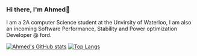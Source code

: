 ### Hi there, I'm Ahmed👋

I am a 2A computer Science student at the Unvirsity of Waterloo, I am also an incoming Software 
Performance, Stability and Power optimization Developer @ ford.


[![Ahmed's GitHub stats](https://github-readme-stats.vercel.app/api?username=youngahmedd&hide=issues,contribs&count_private=true&show_icons=true&theme=radical)](https://github.com/youngahmedd/github-readme-stats)
[![Top Langs](https://github-readme-stats.vercel.app/api/top-langs/?username=youngahmedd)](https://github.com/youngahmedd/github-readme-stats)

<!--
**youngahmedd/youngahmedd** is a ✨ _special_ ✨ repository because its `README.md` (this file) appears on your GitHub profile.

Here are some ideas to get you started:

- 🔭 I’m currently working on ...
- 🌱 I’m currently learning ...
- 👯 I’m looking to collaborate on ...
- 🤔 I’m looking for help with ...
- 💬 Ask me about ...
- 📫 How to reach me: ...
- 😄 Pronouns: ...
- ⚡ Fun fact: ...
-->
